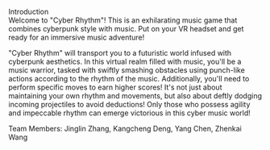Introduction  
Welcome to "Cyber Rhythm"! This is an exhilarating music game that combines cyberpunk style with music. Put on your VR headset and get ready for an immersive music adventure!

"Cyber Rhythm" will transport you to a futuristic world infused with cyberpunk aesthetics. In this virtual realm filled with music, you'll be a music warrior, tasked with swiftly smashing obstacles using punch-like actions according to the rhythm of the music. Additionally, you'll need to perform specific moves to earn higher scores! It's not just about maintaining your own rhythm and movements, but also about deftly dodging incoming projectiles to avoid deductions! Only those who possess agility and impeccable rhythm can emerge victorious in this cyber music world!


Team Members: Jinglin Zhang, Kangcheng Deng, Yang Chen, Zhenkai Wang
